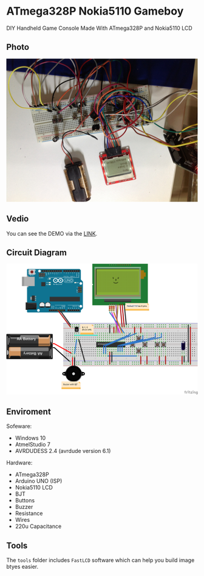 # ATmega328P Nokia5110 Gameboy
DIY Handheld Game Console Made With ATmega328P and Nokia5110 LCD

## Photo 
![](https://github.com/tigercosmos/ATmega328P_Nokia5110_gameboy/raw/master/assets/device.jpg)

## Vedio 
You can see the DEMO via the [LINK](https://www.dropbox.com/s/jr5x41fuszlm30k/ATmega328P_Nokia5110_gameboy.mov?dl=0).

## Circuit Diagram
![](https://raw.githubusercontent.com/tigercosmos/ATmega328P_Nokia5110_gameboy/master/assets/circuit_diagram.png)

## Enviroment
Sofeware: 
- Windows 10
- AtmelStudio 7
- AVRDUDESS 2.4 (avrdude version 6.1)

Hardware:
- ATmega328P
- Arduino UNO (ISP)
- Nokia5110 LCD
- BJT
- Buttons
- Buzzer
- Resistance
- Wires
- 220u Capacitance

## Tools
The `tools` folder includes `FastLCD` software which can help you build image btyes easier.